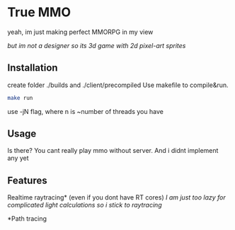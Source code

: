 # True MMO

yeah, im just making perfect MMORPG in my view

*but im not a designer so its 3d game with  2d pixel-art sprites*

## Installation

create folder ./builds and ./client/precompiled
Use makefile to compile&run.

```bash
make run
```
use -jN flag, where n is ~number of threads you have
## Usage

Is there? You cant really play mmo without server. And i didnt implement any yet

## Features

Realtime raytracing* (even if you dont have RT cores)
*I am just too lazy for complicated light calculations so i stick to raytracing*

*Path tracing
